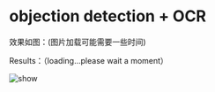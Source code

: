 # objection detection + OCR
效果如图：(图片加载可能需要一些时间)

Results：（loading...please wait a moment）

![show](https://github.com/divided-by-7/-/blob/main/data/show.jpg)
